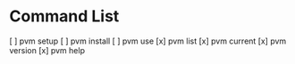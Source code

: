 # Command List
[ ] pvm setup 
[ ] pvm install 
[ ] pvm use
[x] pvm list 
[x] pvm current
[x] pvm version
[x] pvm help
